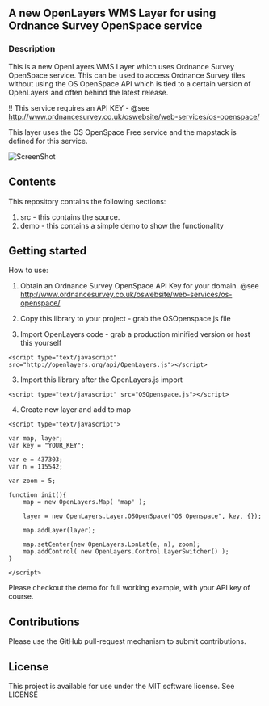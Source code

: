 ## A new OpenLayers WMS Layer for using Ordnance Survey OpenSpace service

### Description

This is a new OpenLayers WMS Layer which uses Ordnance Survey OpenSpace service. This can be used to access Ordnance Survey tiles without using the OS OpenSpace API which is tied to a certain version of OpenLayers and often behind the latest release.

!! This service requires an API KEY - @see http://www.ordnancesurvey.co.uk/oswebsite/web-services/os-openspace/

This layer uses the OS OpenSpace Free service and the mapstack is defined for this service.

![ScreenShot](https://github.com/rob-murray/openlayers-wms-os_openspace/raw/master/screenshot.png "Screenshot of demo app")

## Contents

This repository contains the following sections:

1. src - this contains the source.
2. demo - this contains a simple demo to show the functionality

## Getting started

How to use:

1) Obtain an Ordnance Survey OpenSpace API Key for your domain. @see http://www.ordnancesurvey.co.uk/oswebsite/web-services/os-openspace/ 

2) Copy this library to your project - grab the OSOpenspace.js file

2) Import OpenLayers code - grab a production minified version or host this yourself

```
<script type="text/javascript" src="http://openlayers.org/api/OpenLayers.js"></script>
```

3) Import this library after the OpenLayers.js import

```
<script type="text/javascript" src="OSOpenspace.js"></script>
```

4) Create new layer and add to map

```
<script type="text/javascript">

var map, layer;
var key = "YOUR_KEY";

var e = 437303;
var n = 115542;

var zoom = 5;

function init(){
    map = new OpenLayers.Map( 'map' );
    
    layer = new OpenLayers.Layer.OSOpenSpace("OS Openspace", key, {});
        
    map.addLayer(layer);

    map.setCenter(new OpenLayers.LonLat(e, n), zoom);
    map.addControl( new OpenLayers.Control.LayerSwitcher() );
}
        
</script>
```


Please checkout the demo for full working example, with your API key of course.

## Contributions

Please use the GitHub pull-request mechanism to submit contributions.

## License

This project is available for use under the MIT software license.
See LICENSE

